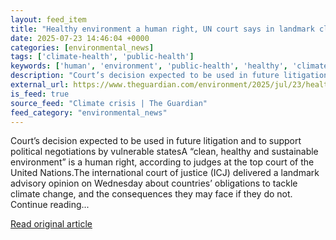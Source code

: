 ```yaml
---
layout: feed_item
title: "Healthy environment a human right, UN court says in landmark climate ruling"
date: 2025-07-23 14:46:04 +0000
categories: [environmental_news]
tags: ['climate-health', 'public-health']
keywords: ['human', 'environment', 'public-health', 'healthy', 'climate-health']
description: "Court’s decision expected to be used in future litigation and to support political negotiations by vulnerable statesA “clean, healthy and sustainable environ..."
external_url: https://www.theguardian.com/environment/2025/jul/23/healthy-environment-is-a-human-right-top-un-court-rules
is_feed: true
source_feed: "Climate crisis | The Guardian"
feed_category: "environmental_news"
---
```


Court’s decision expected to be used in future litigation and to support political negotiations by vulnerable statesA “clean, healthy and sustainable environment” is a human right, according to judges at the top court of the United Nations.The international court of justice (ICJ) delivered a landmark advisory opinion on Wednesday about countries’ obligations to tackle climate change, and the consequences they may face if they do not. Continue reading...

[Read original article](https://www.theguardian.com/environment/2025/jul/23/healthy-environment-is-a-human-right-top-un-court-rules)
